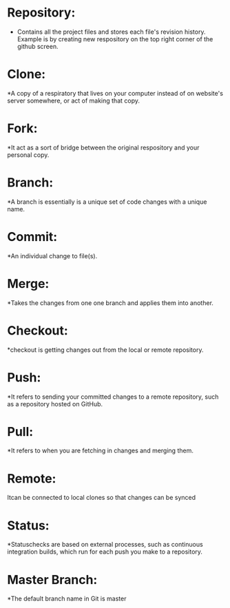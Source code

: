 # Repository:
* Contains all the project files and stores each file's revision history. Example is by creating new respository on the top right corner of the github screen.

# Clone:
*A copy of a respiratory that lives on your computer instead of on website's server somewhere, or act of making that copy.

# Fork:
*It act as a sort of bridge between the original respository and your personal copy.

# Branch:
*A branch is essentially is a unique set of code changes with a unique name.

# Commit:
*An individual change to file(s).

# Merge:
*Takes the changes from one one branch and applies them into another.

# Checkout:
*checkout is getting changes out from the local or remote repository.

# Push:
*It refers to sending your committed changes to a remote repository, such as a repository hosted on GitHub.

# Pull:
*It refers to when you are fetching in changes and merging them.

# Remote:
Itcan be connected to local clones so that changes can be synced

# Status:
*Statuschecks are based on external processes, such as continuous integration builds, which run for each push you make to a repository.

# Master Branch:
*The default branch name in Git is master


